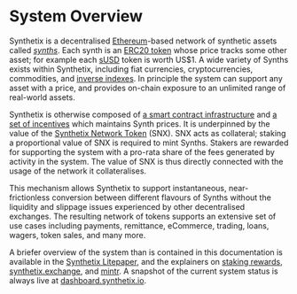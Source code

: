 # System Overview

Synthetix is a decentralised [Ethereum](https://www.ethereum.org/)-based network of synthetic assets called [*synths*](tokens#synths.md). Each synth is an [ERC20 token](https://theethereum.wiki/w/index.php/ERC20_Token_Standard) whose price tracks some other asset; for example each [sUSD](https://etherscan.io/token/0x57ab1e02fee23774580c119740129eac7081e9d3) token is worth US$1. A wide variety of Synths exists within Synthetix, including fiat currencies, cryptocurrencies, commodities, and [inverse indexes](synths.md#inverse-syths).
In principle the system can support any asset with a price, and provides on-chain exposure to an unlimited range of real-world assets.

Synthetix is otherwise composed of [a smart contract infrastructure](contracts/architecture.md) and [a set of incentives](incentives.md) which maintains Synth prices. It is underpinned by the value of the [Synthetix Network Token](tokens.md#synthetix-network-token) (SNX). SNX acts as collateral; staking a proportional value of SNX is required to mint Synths. Stakers are rewarded for supporting the system with a pro-rata share of the fees generated by activity in the system. The value of SNX is thus directly connected with the usage of the network it collateralises.

This mechanism allows Synthetix to support instantaneous, near-frictionless conversion between different flavours of Synths without the liquidity and slippage issues experienced by other decentralised exchanges. The resulting network of tokens supports an extensive set of use cases including payments, remittance, eCommerce, trading, loans, wagers, token sales, and many more.

A briefer overview of the system than is contained in this documentation is available in the [Synthetix Litepaper](https://www.synthetix.io/uploads/synthetix_litepaper.pdf), and the explainers on [staking rewards](https://www.synthetix.io/stakingrewards), [synthetix.exchange](https://www.synthetix.io/products/exchange), and [mintr](https://www.synthetix.io/products/mintr). A snapshot of the current system status is always live at [dashboard.synthetix.io](https://dashboard.synthetix.io/).
